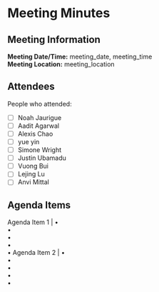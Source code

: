 # Meeting Minutes
## Meeting Information
**Meeting Date/Time:** meeting_date, meeting_time   
**Meeting Location:** meeting_location  

## Attendees
People who attended:
- [ ] Noah Jaurigue
- [ ] Aadit Agarwal
- [ ] Alexis Chao
- [ ] yue yin
- [ ] Simone Wright
- [ ] Justin Ubamadu
- [ ] Vuong Bui
- [ ] Lejing Lu
- [ ] Anvi Mittal

## Agenda Items


Agenda Item 1 | • <br>• <br>• <br>• <br>• 
Agenda Item 2 | • <br>• <br>• <br>• <br>• 
